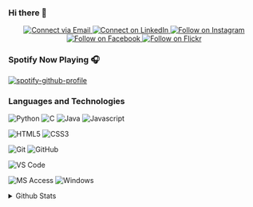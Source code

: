 ### Hi there 👋

<p align="center">
  <a href="mailto:tosh.newton@gmail.com"> 
    <img alt="Connect via Email" src="https://img.shields.io/badge/Gmail-c14438?style=flat&logo=Gmail&logoColor=white" />
  </a>
  <a href="https://www.linkedin.com/in/tosh-newton/"> 
    <img alt="Connect on LinkedIn" src="https://img.shields.io/badge/-LinkedIn-0072b1?style=flat&logo=Linkedin&logoColor=white" />
  </a>
  <a href="https://www.instagram.com/toshnewton/"> 
    <img alt="Follow on Instagram" src="https://img.shields.io/badge/-Instagram-E1306C?style=flat&logo=instagram&logoColor=white" />
  </a>
  <a href="https://www.facebook.com/tosh.newton/"> 
    <img alt="Follow on Facebook" src="https://img.shields.io/badge/-Facebook-43609C?style=flat&logo=facebook&logoColor=white" />
  </a>
  <a href="https://www.flickr.com/people/191160915@N02/"> 
    <img alt="Follow on Flickr" src="https://img.shields.io/badge/-Flickr-0063DC?style=flat&logo=flickr&logoColor=white" />
  </a>
</p>



<!--
**toshnewton/toshnewton** is a ✨ _special_ ✨ repository because its `README.md` (this file) appears on your GitHub profile.

Here are some ideas to get you started:

- 🔭 I’m currently working on ...
- 🎓 Graduate with **B.S. in Computer Science**
- 🌱 I’m currently learning ...
- 👯 I’m looking to collaborate on ...
- 🤔 I’m looking for help with ...
- 💬 Ask me about ...
- 📫 How to reach me: ...
- 😄 Pronouns: ...
- ⚡ Fun fact: ...
-->

### Spotify Now Playing 🎧

[![spotify-github-profile](https://spotify-github-profile.vercel.app/api/view?uid=1214675604&cover_image=true&theme=novatorem)](https://open.spotify.com/user/1214675604)

### Languages and Technologies

![Python](https://img.shields.io/badge/-Python-3776AB?style=flat&logo=python&logoColor=ffffff)
![C](https://img.shields.io/badge/C-00599C?style=flat&logo=c&logoColor=ffffff)
![Java](http://img.shields.io/badge/-Java-f89820?style=flat&logo=java&logoColor=ffffff)
![Javascript](http://img.shields.io/badge/-Java-f89820?style=flat&logo=javascript&logoColor=ffffff)

![HTML5](https://img.shields.io/badge/-HTML5-E44D26?style=flat&logo=html5&logoColor=ffffff)
![CSS3](https://img.shields.io/badge/-CSS3-2965f1?style=flat&logo=css3&logoColor=ffffff)

![Git](https://img.shields.io/badge/-Git-%23F05032?style=flat&logo=git&logoColor=ffffff)
![GitHub](https://img.shields.io/badge/-GitHub-211F1F?style=flat&logo=github&logoColor=ffffff)

![VS Code](http://img.shields.io/badge/-VS%20Code-007ACC?style=flat&logo=visual-studio-code&logoColor=ffffff)

![MS Access](http://img.shields.io/badge/-Microsoft%20Office-DC3E15?style=flat&logo=microsoft-office&logoColor=ffffff)
![Windows](http://img.shields.io/badge/-Windows-0078D6?style=flat&logo=windows&logoColor=ffffff)

<details>
  <summary>Github Stats</summary>

<img alt="toshnewtons's Github Stats" src="https://github-readme-stats-beryl-three.vercel.app/api?username=toshnewton&theme=gotham&show_icons=true&hide_border=true" />

  <br>

  <img alt="toshnewtons's Top Languages" src="https://github-readme-stats-beryl-three.vercel.app/api/top-langs?username=toshnewton&theme=gotham&show_icons=true&hide_border=true" />

</details>
